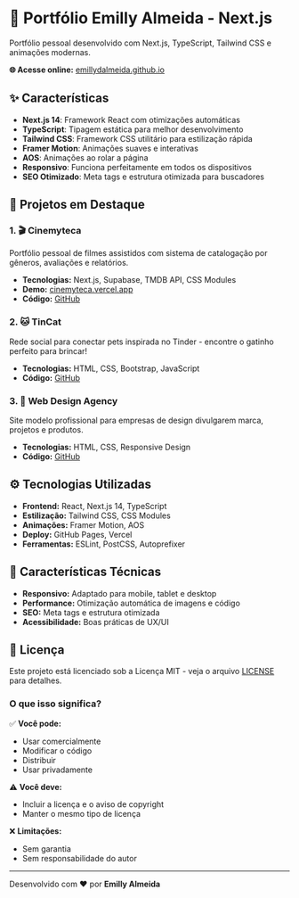 # 🚀 Portfólio Emilly Almeida - Next.js

Portfólio pessoal desenvolvido com Next.js, TypeScript, Tailwind CSS e animações modernas.

**🌐 Acesse online:** [emillydalmeida.github.io](https://emillydalmeida.github.io)

## ✨ Características

- **Next.js 14**: Framework React com otimizações automáticas
- **TypeScript**: Tipagem estática para melhor desenvolvimento
- **Tailwind CSS**: Framework CSS utilitário para estilização rápida
- **Framer Motion**: Animações suaves e interativas
- **AOS**: Animações ao rolar a página
- **Responsivo**: Funciona perfeitamente em todos os dispositivos
- **SEO Otimizado**: Meta tags e estrutura otimizada para buscadores

## 🎯 Projetos em Destaque

### 1. 🎬 Cinemyteca
Portfólio pessoal de filmes assistidos com sistema de catalogação por gêneros, avaliações e relatórios.
- **Tecnologias:** Next.js, Supabase, TMDB API, CSS Modules
- **Demo:** [cinemyteca.vercel.app](https://cinemyteca.vercel.app/)
- **Código:** [GitHub](https://github.com/emillydalmeida/Cinemyteca)

### 2. 🐱 TinCat
Rede social para conectar pets inspirada no Tinder - encontre o gatinho perfeito para brincar!
- **Tecnologias:** HTML, CSS, Bootstrap, JavaScript
- **Código:** [GitHub](https://github.com/emillydalmeida/WebDevelopment/blob/main/11.3%20TinDog%20Project/index.html)

### 3. 🎨 Web Design Agency
Site modelo profissional para empresas de design divulgarem marca, projetos e produtos.
- **Tecnologias:** HTML, CSS, Responsive Design
- **Código:** [GitHub](https://github.com/emillydalmeida/WebDevelopment/blob/main/8.4%20Web%20Design%20Agency%20Project/index.html)


## ⚙️ Tecnologias Utilizadas

- **Frontend:** React, Next.js 14, TypeScript
- **Estilização:** Tailwind CSS, CSS Modules
- **Animações:** Framer Motion, AOS
- **Deploy:** GitHub Pages, Vercel
- **Ferramentas:** ESLint, PostCSS, Autoprefixer

## 📱 Características Técnicas

- **Responsivo:** Adaptado para mobile, tablet e desktop
- **Performance:** Otimização automática de imagens e código
- **SEO:** Meta tags e estrutura otimizada
- **Acessibilidade:** Boas práticas de UX/UI

## 📄 Licença

Este projeto está licenciado sob a Licença MIT - veja o arquivo [LICENSE](LICENSE) para detalhes.

### O que isso significa?

✅ **Você pode:**
- Usar comercialmente
- Modificar o código
- Distribuir
- Usar privadamente

⚠️ **Você deve:**
- Incluir a licença e o aviso de copyright
- Manter o mesmo tipo de licença

❌ **Limitações:**
- Sem garantia
- Sem responsabilidade do autor

---

Desenvolvido com ❤️ por **Emilly Almeida**
